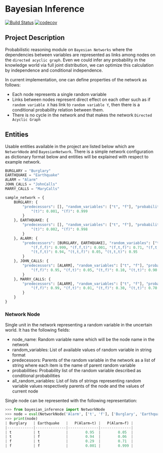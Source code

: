 # Bayesian Inference
[![Build Status](https://travis-ci.com/yakuza8/bayesian-inference.svg?branch=master)](https://travis-ci.com/yakuza8/bayesian-inference)
[![codecov](https://codecov.io/gh/yakuza8/bayesian-inference/branch/master/graph/badge.svg)](https://codecov.io/gh/yakuza8/bayesian-inference)

## Project Description
Probabilistic reasoning module on `Bayesian Networks` where the dependencies between variables are
represented as links among nodes on the `directed acyclic graph`. Even we could infer any probability
in the knowledge world via full joint distribution, we can optimize this calculation by independence
and conditional independence. 

In current implementation, one can define properties of the network as follows:
* Each node represents a single random variable
* Links between nodes represent direct effect on each other such as if `random variable X` has link
to `random variable Y`, then there is a conditional probability relation between them. 
* There is no cycle in the network and that makes the network `Directed Acyclic Graph`

## Entities
Usable entities available in the project are listed below which are `NetworkNode` and `BayesianNetwork`.
There is a simple network configuration as dictionary format below and entities will be explained with
respect to example network.

```python
BURGLARY = "Burglary"
EARTHQUAKE = "Earthquake"
ALARM = "Alarm"
JOHN_CALLS = "JohnCalls"
MARRY_CALLS = "MaryCalls"

sample_network = {
    BURGLARY: {
        "predecessors": [], "random_variables": ["t", "f"], "probabilities": {
            "(t)": 0.001, "(f)": 0.999
        }
    }, EARTHQUAKE: {
        "predecessors": [], "random_variables": ["t", "f"], "probabilities": {
            "(t)": 0.002, "(f)": 0.998
        }
    }, ALARM: {
        "predecessors": [BURGLARY, EARTHQUAKE], "random_variables": ["t", "f"], "probabilities": {
            "(f,f,f)": 0.999, "(f,f,t)": 0.001, "(f,t,f)": 0.71, "(f,t,t)": 0.29, "(t,f,f)": 0.06,
            "(t,f,t)": 0.94, "(t,t,f)": 0.05, "(t,t,t)": 0.95
        }
    }, JOHN_CALLS: {
        "predecessors": [ALARM], "random_variables": ["t", "f"], "probabilities": {
            "(f,f)": 0.95, "(f,t)": 0.05, "(t,f)": 0.10, "(t,t)": 0.90
        }
    }, MARRY_CALLS: {
        "predecessors": [ALARM], "random_variables": ["t", "f"], "probabilities": {
            "(f,f)": 0.99, "(f,t)": 0.01, "(t,f)": 0.30, "(t,t)": 0.70
        }
    }
}
```

### Network Node
Single unit in the network representing a random variable in the uncertain world.
It has the following fields:
* node_name: Random variable name which will be the node name in the network
* random_variables: List of available values of random variable in string format
* predecessors: Parents of the random variable in the network as a list of string where each item
is the name of parent random variable
* probabilities: Probability list of the random variable described as conditional probabilities
* all_random_variables: List of lists of strings representing random variable values respectively
parents of the node and the values of current node


Single node can be represented with the following representation:

```python
>>> from bayesian_inference import NetworkNode
>>> node = eval(NetworkNode('Alarm', ['t', 'f'], ['Burglary', 'Earthquake'], {'(f,f,f)': 0.999, '(f,f,t)': 0.001, '(f,t,f)': 0.71, '(f,t,t)': 0.29, '(t,f,f)': 0.06, '(t,f,t)': 0.94, '(t,t,f)': 0.05, '(t,t,t)': 0.95}, [['t', 'f'], ['t', 'f'], ['t', 'f']]))
>>> print(node)
| Burglary   | Earthquake   |   P(Alarm=t) |   P(Alarm=f) |
|------------|--------------|--------------|--------------|
| t          | t            |        0.95  |        0.05  |
| t          | f            |        0.94  |        0.06  |
| f          | t            |        0.29  |        0.71  |
| f          | f            |        0.001 |        0.999 |
```
